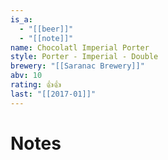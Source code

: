 ```yaml
---
is_a:
  - "[[beer]]"
  - "[[note]]"
name: Chocolatl Imperial Porter
style: Porter - Imperial - Double
brewery: "[[Saranac Brewery]]"
abv: 10
rating: 👍👍
last: "[[2017-01]]"
---
```

# Notes

